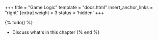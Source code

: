 +++
title = "Game Logic"
template = "docs.html"
insert_anchor_links = "right"
[extra]
weight = 3
status = 'hidden'
+++

{% todo() %}

* Discuss what's in this chapter
{% end %}
